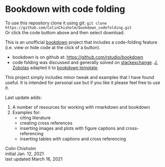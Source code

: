 # Bookdown with code folding 

To use this repository clone it using git: `git clone https://github.com/ColinChisholm/bookdown_codefolding.git`    
Or click the code buttom above and then select download. 



This is an unofficial [bookdown](https://bookdown.org/yihui/bookdown/) project that includes a code-folding feature (i.e. view or hide code at the click of a button).

- bookdown is on github at: https://github.com/rstudio/bookdown
- code folding was discussed and generally solved on [stackexchange](https://stackoverflow.com/questions/45360998/code-folding-in-bookdown).  [J. Zobolas](https://github.com/bblodfon) adapted it to [bookdown template](https://github.com/bblodfon/rtemps).  

This project simply includes minor tweak and examples that I have found useful.  It is intended for personal use but if you like it please feel free to use it. 

Last update adds: 
1. A number of resources for working with rmarkdown and bookdown
2. Examples for:
    - citing literature
    - creating cross references 
    - inserting images and plots with figure captions and cross-referencing
    - inserting tables with captions and cross referencing


Colin Chisholm    
initial Jan. 12, 2021     
last updated March 16, 2021
